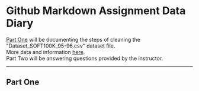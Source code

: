 # Github Markdown Assignment Data Diary

[Part One](https://github.com/jiyuntsai/JOURN_296/edit/main/fec.md##Part-One) will be documenting the steps of cleaning the "Dataset_SOFT100K_95-96.csv" dataset file. </br>
More data and information [here](https://www.fec.gov/data/). </br>
Part Two will be answering questions provided by the instructor.
<!-- and Happy President's Day btw! I am writing this assignment on Sunday because I'm going to Napa Valley tomorrow! YABEEE -->
***
## Part One
